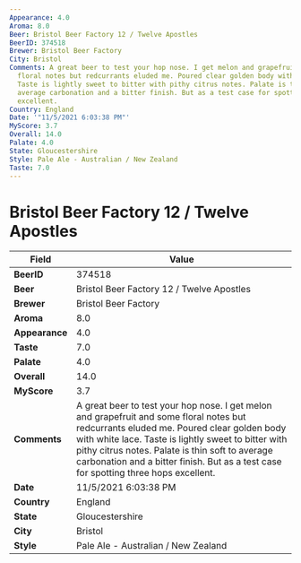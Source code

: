 ```yaml
---
Appearance: 4.0
Aroma: 8.0
Beer: Bristol Beer Factory 12 / Twelve Apostles
BeerID: 374518
Brewer: Bristol Beer Factory
City: Bristol
Comments: A great beer to test your hop nose. I get melon and grapefruit and some
  floral notes but redcurrants eluded me. Poured clear golden body with white lace.
  Taste is lightly sweet to bitter with pithy citrus notes. Palate is thin soft to
  average carbonation and a bitter finish. But as a test case for spotting three hops
  excellent.
Country: England
Date: '"11/5/2021 6:03:38 PM"'
MyScore: 3.7
Overall: 14.0
Palate: 4.0
State: Gloucestershire
Style: Pale Ale - Australian / New Zealand
Taste: 7.0
---
```


# Bristol Beer Factory 12 / Twelve Apostles

| Field         | Value |
|---------------|-------|
| **BeerID** | 374518 |
| **Beer** | Bristol Beer Factory 12 / Twelve Apostles |
| **Brewer** | Bristol Beer Factory |
| **Aroma** | 8.0 |
| **Appearance** | 4.0 |
| **Taste** | 7.0 |
| **Palate** | 4.0 |
| **Overall** | 14.0 |
| **MyScore** | 3.7 |
| **Comments** | A great beer to test your hop nose. I get melon and grapefruit and some floral notes but redcurrants eluded me. Poured clear golden body with white lace. Taste is lightly sweet to bitter with pithy citrus notes. Palate is thin soft to average carbonation and a bitter finish. But as a test case for spotting three hops excellent. |
| **Date** | 11/5/2021 6:03:38 PM |
| **Country** | England |
| **State** | Gloucestershire |
| **City** | Bristol |
| **Style** | Pale Ale - Australian / New Zealand |
